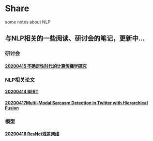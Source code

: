 # Share
some notes about NLP
## 与NLP相关的一些阅读、研讨会的笔记，更新中...  
### 研讨会
#### [20200415 不确定性时代的计算传播学研究](https://github.com/Kittyuzu1207/Share/blob/master/20200415不确定性时代的计算传播学研究.md)   

### NLP相关论文
#### [20200414 BERT](https://github.com/Kittyuzu1207/Share/blob/master/20200414论文阅读BERT.md)
#### [20200417Multi-Modal Sarcasm Detection in Twitter with Hierarchical Fusion](https://github.com/Kittyuzu1207/Share/blob/master/20200417Multi-Modal%20Sarcasm%20Detection%20in%20Twitter%20with%20Hierarchical%20Fusion.md)

### 模型
#### [20200418 ResNet残差网络](https://github.com/Kittyuzu1207/Share/blob/master/20200418ResNet残差网络理解.md)
